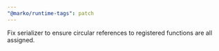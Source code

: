```yaml
---
"@marko/runtime-tags": patch
---
```


Fix serializer to ensure circular references to registered functions are all assigned.
